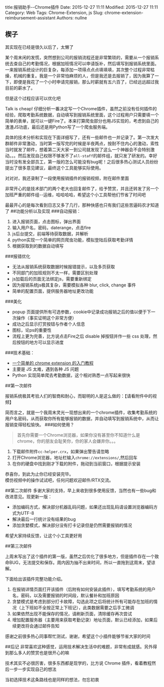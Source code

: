 title:报销助手--Chrome插件 
Date: 2015-12-27 11:11
Modified: 2015-12-27 11:11
Category: Web 
Tags: Chrome-Extension, js
Slug: chrome-extension-reimbursement-assistant 
Authors: nullne 
## 楔子
其实现在已经是很久以后了，太懒了

某个周末闲的发慌，突然想到公司的报销流程还是非常繁琐的，需要从一个报销系统去查自己的考勤情况，根据加班情况可以申请饭补，然后填写到报销系统里面。一来报销系统设计的巨复杂，每添加一项得点点点填填填，其次整个过程非常枯燥，机械的重复。我是一个非常怕麻烦的人，但是我还是去报销了，因为我算了一下，即便是我花了一个小时申请完报销，那么时薪就有五六百了，已经远远超过我目前的薪水了。

但是这个过程应该可以优化吧

Talk is cheap! 仔细分析一番决定写一个Chrome插件，虽然之前没有任何插件的经验，爬取考勤系统数据，自动填写到报销系统里面，这个过程用户只需要填一个简单的表单，就可以一键Fire了。本来打算爬虫部分也用JS实现的，考虑到自己的渣渣JS功底，最后还是用Python写了一个爬虫服务端。


具体的技术分析和实现在下面详细写了，还有一些邮件也一并记录了。第一次发大群邮件非常激动，当时第一版写完的时候是半夜两点，按耐不住内心的激动，索性当时就发了邮件，想着第二天大家一到公司就发现了这么一个神器会不会特别激动。。。然后发现自己权限不够发不了`all-staff`的邮件组，就只发了研发的。幸好当时没有发全部员工，第一版的怎么可能没有bug呢！之后很多热心测试人员纷纷提出了很多意见建议，最终这个工具能够实际使用。

对对对，我还录制了一段使用报销插件的报销视频，附在邮件里面

非常开心的是技术部门的两个老大也回复邮件了，给予赞赏，并且还转发了另一个加班严重的邮件组--运维，哈哈哈哈，希望这个小工具帮他们节省了时间吧

最最开心的是每次看到日志又多了几行，那种快感也只有我们这些苦逼码农才知道了
##功能分析以及实现
###自动报销：

 1. 进入报销页面，点击图标，弹出界面
 2. 输入用户名，密码，daterange，点击fire
 3. js后台提交，前端等待获取数据，并解析
 4. python实现一个简单的网页爬虫功能，模拟登陆后获取考勤详情
 5. 根据获取到的数据自动填写 

 
 
###报错优化
- 无法从报销系统获取数据时候报错提示，以及多页获取
- 不同部门的加班规则不太一样，需要区别处理
- js加载后的页面无法绑定js，需要重新绑定
- 因为报销系统js极其复杂，需要模拟各种 blur, click, change 事件
- 简单的配置页面，提供服务器地址更改功能


###美化
- popup 页面提供所有可选参数，cookie中记录成功报销之后的值以便于下一次操作（事实证明这个非常方便）
- 成功之后显示打赏按钮与作者个人信息
- 图标，论ps的重要性
- 流程上更为完善，比方说点击Fire之后 disable 掉按钮并作一些 css 处理，然后按钮的地方可以显示进度
 
 
###技术基础：  
- [一个简单的 chrome extension 的入门教程](https://robots.thoughtbot.com/how-to-make-a-chrome-extension)
- 主要是 JS 太难，遇到各种 JS 问题
- Python 实现简单爬去考勤数据，这个相对熟悉一点写起来很快

##第一次邮件

报销系统极其考验人们的智商和耐心，而聪明的人是这么做的：【请看附件中的视频】

简而言之，就是一个我周末灵光一现想出来的一个chrome插件，收集考勤系统的用户名密码，从而获取你所有能够报销的数据，并自动填写到报销系统中，从而让报销变得轻松愉快。
###如何使用？
> 首先你需要一个Chrome浏览器，如果你没有甚至你不知道什么是chrome，你的朋友会耻笑你，你的家人会嫌弃你。。。  

1. 下载邮件附件`cc-helper.crx`，如果弹出警告请忽略
2. 打开Chrome浏览器，地址栏输入`chrome://extensions/`,然后回车
3. 在你的硬盘中找到刚才下载的附件，拖动到当前窗口，根据提示安装

恭喜你，到此为止你已经安装完毕。  
模仿视频中的操作试试吧，任何问题欢迎邮件/RTX交流。



##第二次邮件
多谢大家的支持，早上来收到很多使用反馈，当然也有一些bug和改进意见。现更新一版：
  
- 添加编码方式，解决部分机器乱码问题，如果还出现乱码请设置浏览器编码方式为UTF-8
- 解决最后一行统计没有结果的bug
- 添加贪婪模式，解决部分没有打卡记录但是仍然需要报销的情况

希望大家持续反馈，让这个小工具更好用

##第三次邮件

上周末写出了这个插件的第一版，虽然之后优化了很多地方，但是插件存在一个致命BUG，无法提交和保存。周内因为抽不出来时间，所以一直拖到这周末，望谅解。


下面给出该插件完整功能介绍。  
1. 在报销详情页面打开该插件（后附有如何安装此插件），填写考勤系统的用户名，密码，以及需要报销的时间段，默认餐补和加班原因  
2. 贪婪模式是考虑到部分打卡故障，勾选此项之后将统计所有可能存在加班的情况（上下班如不全按正常上下班记），此类数据需要之后手工微调  
3. 如果依然出现不能保存的情况，请刷新页面，清除缓存再次尝试  
4. 增加配置服务器（主要用来获取考勤记录）地址页面，默认已经添加，如果后续更改将会通过邮件告知


感谢之前很多热心同事帮忙测试，谢谢，希望这个小插件能够节省大家的时间

##后记
非常喜欢这种感觉，运用技术解决生活中的难题，非常有成就感。另外得到那么多人的赞赏也是很开心的嘛

技术其实不必很厉害，很多东西都是现学的，比方说 Chrome 插件，看着教程然后一步一步实现自己的想法

当初选择技术这条路线也是同样的想法，勿忘初衷
